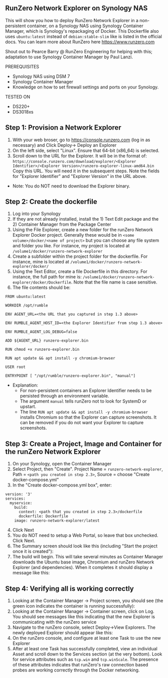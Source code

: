 ## RunZero Network Explorer on Synology NAS

This will show you how to deploy RunZero Network Explorer in a non-persistent container, on a Synology NAS using Synology Container Manager, which is Synology's repackaging of Docker. This Dockerfile also uses `ubuntu:latest` instead of `debian:stable-slim` like is listed in the official docs. You can learn more about RunZero here https://www.runzero.com 

Shout out to Pearce Barry @ RunZero Engineering for helping with this; adaptation to use Synology Container Manager by Paul Lanzi.
 
PREREQUISITES
- Synology NAS using DSM 7
- Synology Container Manager
- Knowledge on how to set firewall settings and ports on your Synology.

TESTED ON
- DS220+
- DS3018xs

## Step 1: Provision a Network Explorer

1. With your web broser, go to https://console.runzero.com (log in as necessary) and Click Deploy-> Deploy an Explorer
2. On the left side, select "Linux". Ensure that 64-bit (x86_64) is selected.
3. Scroll down to the URL for the Explorer. It will be in the format of:
`https://console.runzero.com/download/explorer/<Explorer Identifier>/<Explorer Version>/runzero-explorer-linux-amd64.bin`
Copy this URL. You will need it in the subsequent steps. Note the fields for "Explorer Identifier" and "Explorer Version" in the URL above.
- Note: You do NOT need to download the Explorer binary.

## Step 2: Create the dockerfile

1. Log into your Synology
2. If they are not already installed, install the 1) Text Edit package and the 2) Container Manager from the Package Center
3. Using the File Explorer, create a new folder for the runZero Network Explorer Docker project. Generally these would be in `<some volume>/docker/<name of project>` but you can choose any file system and folder you like. For instance, my project is located at `/volume1/docker/runzero-network-explorer`
4. Create a subfolder within the project folder for the dockerfile. For instance, mine is located at `/volume1/docker/runzero-network-explorer/docker/`
5. Using the Text Editor, create a file Dockerfile in this directory. For instance, the full path for mine is: `/volume1/docker/runzero-network-explorer/docker/Dockerfile`. Note that the file name is case sensitive.
6. The file contents should be:
   
```
FROM ubuntu:latest

WORKDIR /opt/rumble

ENV AGENT_URL=<the URL that you captured in step 1.3 above>

ENV RUMBLE_AGENT_HOST_ID=<the Explorer Identifier from step 1.3 above>

ENV RUMBLE_AGENT_LOG_DEBUG=false

ADD ${AGENT_URL} runzero-explorer.bin

RUN chmod +x runzero-explorer.bin

RUN apt update && apt install -y chromium-browser

USER root

ENTRYPOINT [ "/opt/rumble/runzero-explorer.bin", "manual"]
```
- Explanation:
  - For non-persistent containers an Explorer Identifier needs to be persisted through an environment variable.
  - The argument `manual` tells runZero not to look for SystemD or upstart.
  - The line `RUN apt update && apt install -y chromium-browser` installs Chromium so that the Explorer can capture screenshots. It can be removed if you do not want your Explorer to capture screenshots.

## Step 3: Create a Project, Image and Container for the runZero Network Explorer

1. On your Synology, open the Container Manager
2. Select Project, then "Create". Project Name = `runzero-network-explorer`, Path = `<path you created in step 2.3>`, Source = choose "Create docker-compose.yml"
3. In the "Create docker-compose.yml box", enter:
```
version: '3'
services:
  myservice:
    build:
      context: <path that you created in step 2.3>/dockerfile
      dockerfile: Dockerfile
    image: runzero-network-explorer/latest
```
4. Click Next
5. You do NOT need to setup a Web Portal, so leave that box unchecked. Click Next.
6. The Summary screen should look like this (including "Start the project once it is created"):
7. The build will begin. This will take several minutes as Container Manager downloads the Ubuntu base image, Chromium and runZero Network Explorer (and dependencies). When it completes it should display a message like this:

## Step 4: Verifying all is working correctly

1. Looking at the Container Manager -> Project screen, you should see (the green icon indicates the container is running successfully):
2. Looking at the Container Manager -> Container screen, click on Log. You should see messages like this indicating that the new Explorer is communicating with the runZero service
3. Navigate to the runZero console, select Deploy->View Explorers. The newly deployed Explorer should appear like this:
4. On the runZero console, and configure at least one Task to use the new Explorer
5. After at least one Task has successfully completed, view an individual Asset and scroll down to the Services section (at the very bottom). Look for service attributes such as `tcp.win` and `tcp.winScale`. The presence of these attributes indicates that runZero's raw connection based probes are working correctly through the Docker networking.


